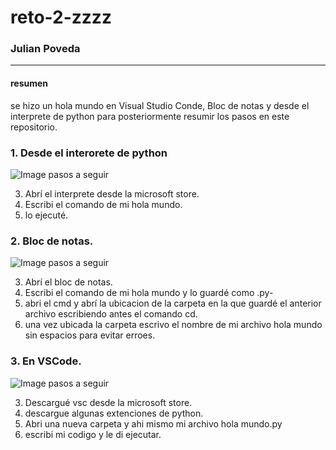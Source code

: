 # reto-2-zzzz
### Julian Poveda

---

#### resumen
se hizo un hola mundo en Visual Studio Conde, Bloc de notas y desde el interprete de python para posteriormente resumir los pasos en este repositorio.
### 1. Desde el interorete de python 
![Image](https://github.com/user-attachments/assets/07816951-a9b2-4081-a7e9-f2c0b33809f2)
pasos a seguir

3. Abrí el interprete desde la microsoft store.
4. Escribi el comando de mi hola mundo.
5. lo ejecuté.
### 2. Bloc de notas.
![Image](https://github.com/user-attachments/assets/08c113c7-164d-4833-91b9-437b2dd3f02e)
pasos a seguir

3. Abrí el bloc de notas.
4. Escribi el comando de mi hola mundo y lo guardé como .py-
5. abri el cmd y abrí la ubicacion de la carpeta en la que guardé el anterior archivo escribiendo antes el comando cd.
6. una vez ubicada la carpeta escrivo el nombre de mi archivo hola mundo sin espacios para evitar erroes.
### 3. En VSCode.
![Image](https://github.com/user-attachments/assets/66904f8c-950c-4d48-b1d2-2d71be04f1a3)
pasos a seguir

3. Descargué vsc desde la microsoft store.
4. descargue algunas extenciones de python.
5. Abri una nueva carpeta y ahi mismo mi archivo hola mundo.py
6. escribi mi codigo y le di ejecutar.
